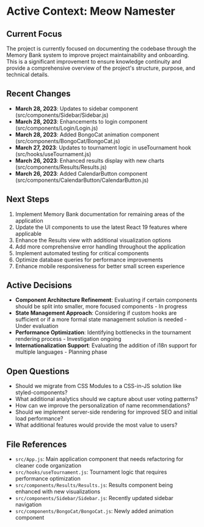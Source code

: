 # Active Context: Meow Namester

## Current Focus
The project is currently focused on documenting the codebase through the Memory Bank system to improve project maintainability and onboarding. This is a significant improvement to ensure knowledge continuity and provide a comprehensive overview of the project's structure, purpose, and technical details.

## Recent Changes
- **March 28, 2023**: Updates to sidebar component (src/components/Sidebar/Sidebar.js)
- **March 28, 2023**: Enhancements to login component (src/components/Login/Login.js)
- **March 28, 2023**: Added BongoCat animation component (src/components/BongoCat/BongoCat.js)
- **March 27, 2023**: Updates to tournament logic in useTournament hook (src/hooks/useTournament.js)
- **March 26, 2023**: Enhanced results display with new charts (src/components/Results/Results.js)
- **March 26, 2023**: Added CalendarButton component (src/components/CalendarButton/CalendarButton.js)

## Next Steps
1. Implement Memory Bank documentation for remaining areas of the application
2. Update the UI components to use the latest React 19 features where applicable
3. Enhance the Results view with additional visualization options
4. Add more comprehensive error handling throughout the application
5. Implement automated testing for critical components
6. Optimize database queries for performance improvements
7. Enhance mobile responsiveness for better small screen experience

## Active Decisions
- **Component Architecture Refinement**: Evaluating if certain components should be split into smaller, more focused components - In progress
- **State Management Approach**: Considering if custom hooks are sufficient or if a more formal state management solution is needed - Under evaluation
- **Performance Optimization**: Identifying bottlenecks in the tournament rendering process - Investigation ongoing
- **Internationalization Support**: Evaluating the addition of i18n support for multiple languages - Planning phase

## Open Questions
- Should we migrate from CSS Modules to a CSS-in-JS solution like styled-components?
- What additional analytics should we capture about user voting patterns?
- How can we improve the personalization of name recommendations?
- Should we implement server-side rendering for improved SEO and initial load performance?
- What additional features would provide the most value to users?

## File References
- `src/App.js`: Main application component that needs refactoring for cleaner code organization
- `src/hooks/useTournament.js`: Tournament logic that requires performance optimization
- `src/components/Results/Results.js`: Results component being enhanced with new visualizations
- `src/components/Sidebar/Sidebar.js`: Recently updated sidebar navigation
- `src/components/BongoCat/BongoCat.js`: Newly added animation component 